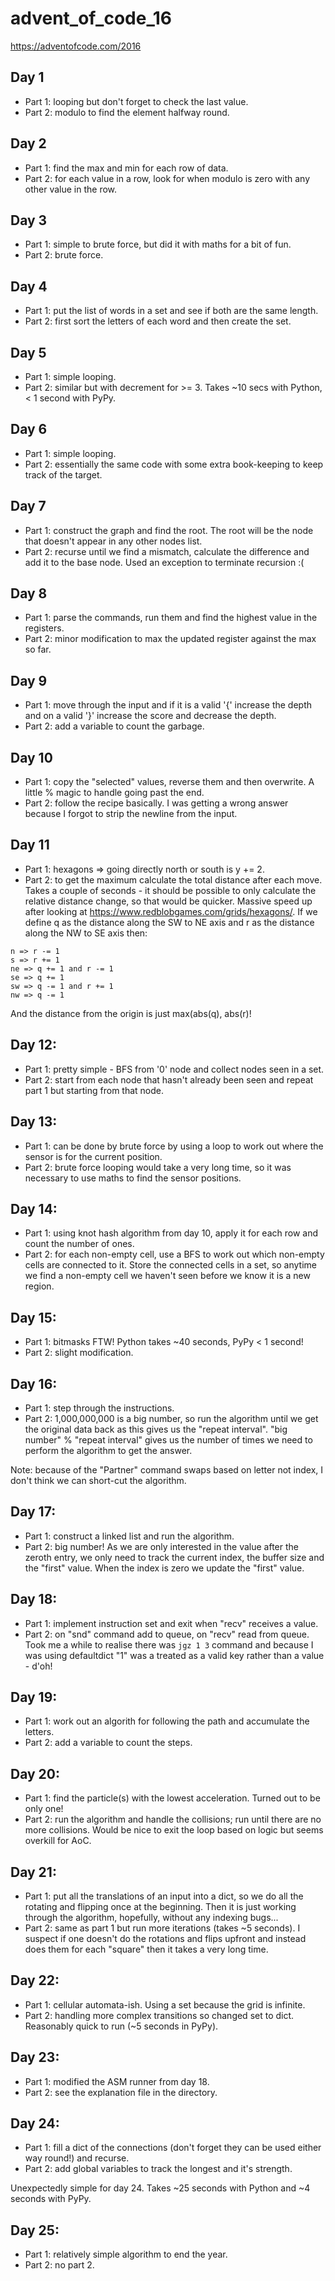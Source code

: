 # advent_of_code_16
https://adventofcode.com/2016

## Day 1
- Part 1: looping but don't forget to check the last value.
- Part 2: modulo to find the element halfway round.

## Day 2
- Part 1: find the max and min for each row of data.
- Part 2: for each value in a row, look for when modulo is zero with any other value in the row.

## Day 3
- Part 1: simple to brute force, but did it with maths for a bit of fun.
- Part 2: brute force.

## Day 4
- Part 1: put the list of words in a set and see if both are the same length.
- Part 2: first sort the letters of each word and then create the set.

## Day 5
- Part 1: simple looping.
- Part 2: similar but with decrement for >= 3. Takes ~10 secs with Python, < 1 second with PyPy.

## Day 6
- Part 1: simple looping.
- Part 2: essentially the same code with some extra book-keeping to keep track of the target.

## Day 7
- Part 1: construct the graph and find the root. The root will be the node that doesn't appear in any other nodes list.
- Part 2: recurse until we find a mismatch, calculate the difference and add it to the base node. Used an exception to
terminate recursion :(

## Day 8
- Part 1: parse the commands, run them and find the highest value in the registers.
- Part 2: minor modification to max the updated register against the max so far.

## Day 9
- Part 1: move through the input and if it is a valid '{' increase the depth and on a valid '}' increase the score and
decrease the depth.
- Part 2: add a variable to count the garbage.

## Day 10
- Part 1: copy the "selected" values, reverse them and then overwrite. A little % magic to handle going past the end.
- Part 2: follow the recipe basically. I was getting a wrong answer because I forgot to strip the newline from the input.

## Day 11
- Part 1: hexagons => going directly north or south is y += 2.
- Part 2: to get the maximum calculate the total distance after each move. Takes a couple of seconds - it should be
possible to only calculate the relative distance change, so that would be quicker.
Massive speed up after looking at https://www.redblobgames.com/grids/hexagons/.
If we define q as the distance along the SW to NE axis and r as the distance along the NW to SE axis then:
```
n => r -= 1
s => r += 1
ne => q += 1 and r -= 1
se => q += 1
sw => q -= 1 and r += 1
nw => q -= 1
```
And the distance from the origin is just max(abs(q), abs(r)!


## Day 12:
- Part 1: pretty simple - BFS from '0' node and collect nodes seen in a set.
- Part 2: start from each node that hasn't already been seen and repeat part 1 but starting from that node.

## Day 13:
- Part 1: can be done by brute force by using a loop to work out where the sensor is for the current position.
- Part 2: brute force looping would take a very long time, so it was necessary to use maths to find the sensor positions.

## Day 14:
- Part 1: using knot hash algorithm from day 10, apply it for each row and count the number of ones.
- Part 2: for each non-empty cell, use a BFS to work out which non-empty cells are connected to it. Store the connected
cells  in a set, so anytime we find a non-empty cell we haven't seen before we know it is a new region.

## Day 15:
- Part 1: bitmasks FTW! Python takes ~40 seconds, PyPy < 1 second!
- Part 2: slight modification.

## Day 16:
- Part 1: step through the instructions.
- Part 2: 1,000,000,000 is a big number, so run the algorithm until we get the original data back as this gives us the
"repeat interval". "big number" % "repeat interval" gives us the number of times we need to perform the algorithm to get
the answer.

Note: because of the "Partner" command swaps based on letter not index, I don't think we can short-cut the algorithm.

## Day 17:
- Part 1: construct a linked list and run the algorithm.
- Part 2: big number! As we are only interested in the value after the zeroth entry, we only need to track the current
index, the buffer size and the "first" value. When the index is zero we update the "first" value.

## Day 18:
- Part 1: implement instruction set and exit when "recv" receives a value.
- Part 2: on "snd" command add to queue, on "recv" read from queue. Took me a while to realise there was `jgz 1 3`
command and because I was using defaultdict "1" was a treated as a valid key rather than a value - d'oh!

## Day 19:
- Part 1: work out an algorith for following the path and accumulate the letters.
- Part 2: add a variable to count the steps.

## Day 20:
- Part 1: find the particle(s) with the lowest acceleration. Turned out to be only one!
- Part 2: run the algorithm and handle the collisions; run until there are no more collisions.
Would be nice to exit the loop based on logic but seems overkill for AoC.

## Day 21:
- Part 1: put all the translations of an input into a dict, so we do all the rotating and flipping once at the beginning.
Then it is just working through the algorithm, hopefully, without any indexing bugs...
- Part 2: same as part 1 but run more iterations (takes ~5 seconds). I suspect if one doesn't do the rotations and
flips upfront and instead does them for each "square" then it takes a very long time.

## Day 22:
- Part 1: cellular automata-ish. Using a set because the grid is infinite.
- Part 2: handling more complex transitions so changed set to dict. Reasonably quick to run (~5 seconds in PyPy).

## Day 23:
- Part 1: modified the ASM runner from day 18.
- Part 2: see the explanation file in the directory.

## Day 24:
- Part 1: fill a dict of the connections (don't forget they can be used either way round!) and recurse.
- Part 2: add global variables to track the longest and it's strength.

Unexpectedly simple for day 24. Takes ~25 seconds with Python and ~4 seconds with PyPy.

## Day 25:
- Part 1: relatively simple algorithm to end the year.
- Part 2: no part 2.
